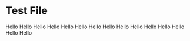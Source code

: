 # Test File
Hello
Hello
Hello
Hello
Hello
Hello
Hello
Hello
Hello
Hello
Hello
Hello
Hello
Hello
Hello
